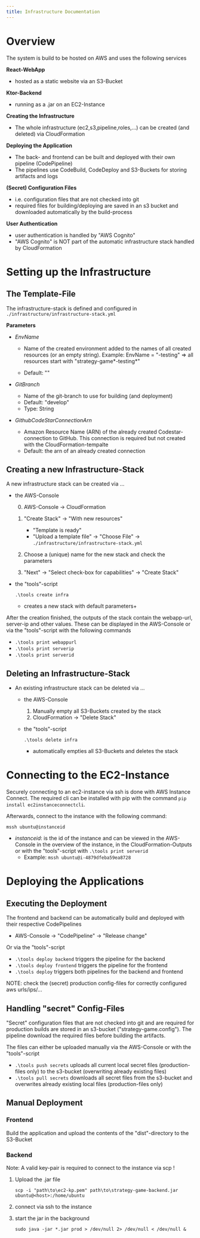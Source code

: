 ```yaml
---
title: Infrastructure Documentation
---
```




# Overview

The system is build to be hosted on AWS and uses the following services

**React-WebApp**

- hosted as a static website via an S3-Bucket

**Ktor-Backend**

- running as a .jar on an EC2-Instance

**Creating the Infrastructure**

- The whole infrastructure (ec2,s3,pipeline,roles,...) can be created (and deleted) via CloudFormation

**Deploying the Application**

- The back- and frontend can be built and deployed with their own pipeline (CodePipeline)
- The pipelines use CodeBuild, CodeDeploy and S3-Buckets for storing artifacts and logs

**(Secret) Configuration Files**

- i.e. configuration files that are not checked into git
- required files for building/deploying are saved in an s3 bucket and downloaded automatically by the build-process

**User Authentication**

- user authentication is handled by "AWS Cognito"
- "AWS Cognito" is NOT part of the automatic infrastructure stack handled by CloudFormation



# Setting up the Infrastructure

## The Template-File

The infrastructure-stack is defined and configured in `./infrastructure/infrastructure-stack.yml`

**Parameters**

- *EnvName*

  - Name of the created environment added to the names of all created resources (or an empty string). Example: EnvName = "-testing" => all resources start with "strategy-game*-testing*"

  - Default: ""

- *GitBranch*

  - Name of the git-branch to use for building (and deployment)
  - Default: "develop"
  - Type: String

- *GithubCodeStarConnectionArn*

  - Amazon Resource Name (ARN) of the already created Codestar-connection to GitHub. This connection is required but not created with the CloudFormation-tempalte 
  - Default: the arn of an already created connection

## Creating a new Infrastructure-Stack

A new infrastructure stack can be created via ...

- the AWS-Console

  0. AWS-Console -> CloudFormation

  1. "Create Stack" -> "With new resources"
     - "Template is ready"
     - "Upload a template file" -> "Choose File" -> `./infrastructure/infrastructure-stack.yml`
  2. Choose a (unique) name for the new stack and check the parameters
  3. "Next" -> "Select check-box for capabilities" -> "Create Stack"

- the "tools"-script

  ```
  .\tools create infra
  ```

  - creates a new stack with default parameters+

After the creation finished, the outputs of the stack contain the webapp-url, server-ip and other values. These can be displayed in the AWS-Console or via the "tools"-script with the following commands

- `.\tools print webappurl`
- `.\tools print serverip`
- `.\tools print serverid`



## Deleting an Infrastructure-Stack

- An existing infrastructure stack can be deleted via ...

  - the AWS-Console

    1. Manually empty all S3-Buckets created by the stack
    2. CloudFormation -> "Delete Stack" 

  - the "tools"-script

    ```
    .\tools delete infra
    ```

    - automatically empties all S3-Buckets and deletes the stack



# Connecting to the EC2-Instance

Securely connecting to an ec2-instance via ssh is done with AWS Instance Connect. The required cli can be installed with pip with the command `pip install ec2instanceconnectcli`.

Afterwards, connect to the instance with the following command:

```
mssh ubuntu@instanceid
```

- *instanceid*: is the id of the instance and can be viewed in the AWS-Console in the overview of the instance, in the CloudFormation-Outputs or with the "tools"-script with `.\tools print serverid`
  - Example: `mssh ubuntu@i-4879dfeba59ea8728`



# Deploying the Applications

## Executing the Deployment

The frontend and backend can be automatically build and deployed with their respective CodePipelines

- AWS-Console -> "CodePipeline" -> "Release change"

Or via the "tools"-script

- `.\tools deploy backend` triggers the pipeline for the backend
- `.\tools deploy frontend` triggers the pipeline for the frontend
- `.\tools deploy` triggers both pipelines for the backend and frontend

NOTE: check the (secret) production config-files for correctly configured aws urls/ips/... 

## Handling "secret" Config-Files

"Secret" configuration files that are not checked into git and are required for production builds are stored in an s3-bucket ("strategy-game.config"). The pipeline download the required files before building the artifacts.

The files can either be uploaded manually via the AWS-Console or with the "tools"-script

- `.\tools push secrets` uploads all current local secret files (production-files only) to the s3-bucket (overwriting already existing files)
- `.\tools pull secrets` downloads all secret files from the s3-bucket and overwrites already existing local files (production-files only)

## Manual Deployment

### Frontend

Build the application and upload the contents of the "dist"-directory to the S3-Bucket

### Backend

Note: A valid key-pair is required to connect to the instance via scp !

1. Upload the .jar file

   ```
   scp -i "path\to\ec2-kp.pem" path\to\strategy-game-backend.jar ubuntu@<host>:/home/ubuntu
   ```

2. connect via ssh to the instance

3. start the jar in the background

   ```
   sudo java -jar *.jar prod > /dev/null 2> /dev/null < /dev/null &
   ```

   
